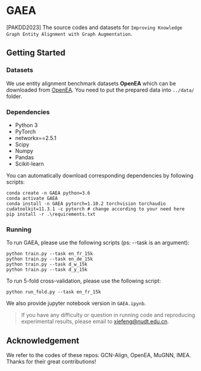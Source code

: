 # GAEA

[PAKDD2023] The source codes and datasets for `Improving Knowledge Graph Entity Alignment with Graph Augmentation`.

## Getting Started

### Datasets
We use entity alignment benchmark datasets **OpenEA** which can be downloaded from [OpenEA](https://github.com/nju-websoft/OpenEA). You need to put the prepared data into `../data/` folder.

### Dependencies
+ Python 3
+ PyTorch
+ networkx==2.5.1
+ Scipy
+ Numpy
+ Pandas
+ Scikit-learn

You can automatically download corresponding dependencies by following scripts:
```
conda create -n GAEA python=3.6
conda activate GAEA
conda install -n GAEA pytorch=1.10.2 torchvision torchaudio cudatoolkit=11.3.1 -c pytorch # change according to your need here
pip install -r .\requirements.txt
```

### Running
To run GAEA, please use the following scripts (ps: --task is an argument):
```
python train.py --task en_fr_15k
python train.py --task en_de_15k
python train.py --task d_w_15k
python train.py --task d_y_15k
```

To run 5-fold cross-validation, please use the following script:
```
python run_fold.py --task en_fr_15k
```

We also provide jupyter notebook version in `GAEA.ipynb`.

> If you have any difficulty or question in running code and reproducing experimental results, please email to xiefeng@nudt.edu.cn.

## Acknowledgement
We refer to the codes of these repos: GCN-Align, OpenEA, MuGNN, IMEA. Thanks for their great contributions!